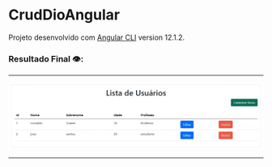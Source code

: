 # CrudDioAngular

Projeto desenvolvido com [Angular CLI](https://github.com/angular/angular-cli) version 12.1.2.

### Resultado Final 👁️: 
***
 ![Foto Resultado 1](https://github.com/Davi-Perdigao/Santander_FullStack_Developer/blob/main/Angular/crud-dio-angular-main/src/assets/resultImg1.png)
 
***

